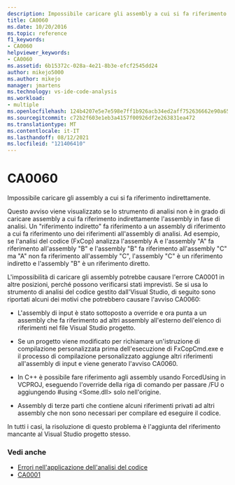 ```yaml
---
description: Impossibile caricare gli assembly a cui si fa riferimento indirettamente.
title: CA0060
ms.date: 10/20/2016
ms.topic: reference
f1_keywords:
- CA0060
helpviewer_keywords:
- CA0060
ms.assetid: 6b15372c-028a-4e21-8b3e-efcf2545dd24
author: mikejo5000
ms.author: mikejo
manager: jmartens
ms.technology: vs-ide-code-analysis
ms.workload:
- multiple
ms.openlocfilehash: 124b4207e5e7e598e7ff1b926acb34ed2aff752636662e90a65ebdf907ce7c63
ms.sourcegitcommit: c72b2f603e1eb3a4157f00926df2e263831ea472
ms.translationtype: MT
ms.contentlocale: it-IT
ms.lasthandoff: 08/12/2021
ms.locfileid: "121406410"
---
```

# <a name="ca0060"></a>CA0060

Impossibile caricare gli assembly a cui si fa riferimento indirettamente.

Questo avviso viene visualizzato se lo strumento di analisi non è in grado di caricare assembly a cui fa riferimento indirettamente l'assembly in fase di analisi. Un "riferimento indiretto" fa riferimento a un assembly di riferimento a cui fa riferimento uno dei riferimenti all'assembly di analisi. Ad esempio, se l'analisi del codice (FxCop) analizza l'assembly A e l'assembly "A" fa riferimento all'assembly "B" e l'assembly "B" fa riferimento all'assembly "C" ma "A" non fa riferimento all'assembly "C", l'assembly "C" è un riferimento indiretto e l'assembly "B" è un riferimento diretto.

L'impossibilità di caricare gli assembly potrebbe causare l'errore CA0001 in altre posizioni, perché possono verificarsi stati imprevisti. Se si usa lo strumento di analisi del codice gestito dall'Visual Studio, di seguito sono riportati alcuni dei motivi che potrebbero causare l'avviso CA0060:

- L'assembly di input è stato sottoposto a override e ora punta a un assembly che fa riferimento ad altri assembly all'esterno dell'elenco di riferimenti nel file Visual Studio progetto.

- Se un progetto viene modificato per richiamare un'istruzione di compilazione personalizzata prima dell'esecuzione di FxCopCmd.exe e il processo di compilazione personalizzato aggiunge altri riferimenti all'assembly di input e viene generato l'avviso CA0060.

- In C++ è possibile fare riferimento agli assembly usando ForcedUsing in VCPROJ, eseguendo l'override della riga di comando per passare /FU o aggiungendo #using \<Some.dll> solo nell'origine.

- Assembly di terze parti che contiene alcuni riferimenti privati ad altri assembly che non sono necessari per compilare ed eseguire il codice.

In tutti i casi, la risoluzione di questo problema è l'aggiunta del riferimento mancante al Visual Studio progetto stesso.

### <a name="see-also"></a>Vedi anche

- [Errori nell'applicazione dell'analisi del codice](../code-quality/code-analysis-application-errors.md)
- [CA0001](ca0001.md)
